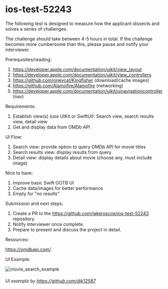 # ios-test-52243

The following test is designed to measure how the applicant dissects and solves a series of challenges.

The challenge should take between 4-5 hours in total. If the challenge becomes more cumbersome than this, please pause and notify your interviewer.

Prerequisites/reading:

1. https://developer.apple.com/documentation/uikit/view_layout
2. https://developer.apple.com/documentation/uikit/view_controllers
3. https://github.com/onevcat/Kingfisher (download/cache images)
4. https://github.com/Alamofire/Alamofire (networking)
5. https://developer.apple.com/documentation/uikit/uinavigationcontroller (nav)

Requirements:

1. Establish view(s) (use UIKit or SwiftUI): Search view, search results view, detail view
2. Get and display data from OMDb API

UI Flow:

1. Search view: provide option to query OMDb API for movie titles
2. Search results view: display results from query
3. Detail view: display details about movie (choose any, must include image)

Nice to have:

1. Improve basic Swift OOTB UI
2. Cache data/images for better performance
3. Empty for "no results"

Submission and next steps:

1. Create a PR to the https://github.com/jakeroscoe/ios-test-52243 repository.
2. Notify interviewer once complete.
3. Prepare to present and discuss the project in detail.

Resources:

https://omdbapi.com/

UI Example:

![movie_search_example](https://user-images.githubusercontent.com/6242978/196581128-e1a0d822-aa28-4372-8906-02fdbaefeef2.gif)

###### UI example by https://github.com/djk12587

